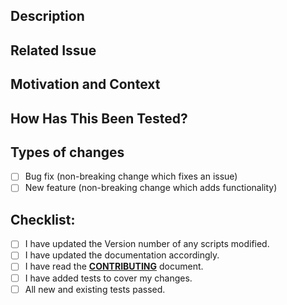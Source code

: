<!-- markdownlint-disable-file -->
<!--- Provide a general summary of your changes in the Title above -->

## Description
<!--- Describe your changes in detail -->

## Related Issue
<!--- This project only accepts pull requests related to open issues -->

## Motivation and Context
<!--- Why is this change required? What problem does it solve? -->

## How Has This Been Tested?
<!--- Please describe in detail how you tested your changes. -->

## Types of changes
<!--- What types of changes does your code introduce? Put an `x` in all the boxes that apply: -->
- [ ] Bug fix (non-breaking change which fixes an issue)
- [ ] New feature (non-breaking change which adds functionality)

## Checklist:
<!--- Go over all the following points, and put an `x` in all the boxes that apply. -->
<!--- If you're unsure about any of these, don't hesitate to ask. We're here to help! -->
- [ ] I have updated the Version number of any scripts modified.
- [ ] I have updated the documentation accordingly.
- [ ] I have read the [**CONTRIBUTING**](../.github/CONTRIBUTING.md) document.
- [ ] I have added tests to cover my changes.
- [ ] All new and existing tests passed.
